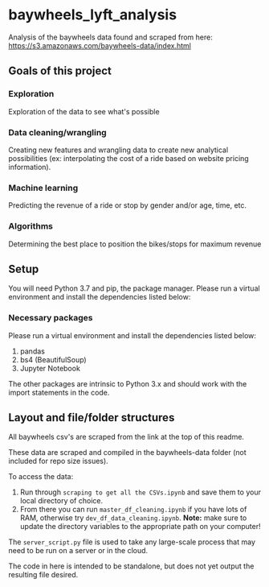 # baywheels_lyft_analysis
Analysis of the baywheels data found and scraped from here: https://s3.amazonaws.com/baywheels-data/index.html

## Goals of this project
### Exploration
Exploration of the data to see what's possible

### Data cleaning/wrangling
Creating new features and wrangling data to create new analytical possibilities (ex: interpolating the cost of a ride based on website pricing information).

### Machine learning
Predicting the revenue of a ride or stop by gender and/or age, time, etc.

### Algorithms
Determining the best place to position the bikes/stops for maximum revenue

## Setup
You will need Python 3.7 and pip, the package manager. Please run a virtual environment and install the dependencies listed below:

### Necessary packages
Please run a virtual environment and install the dependencies listed below:
1. pandas
2. bs4 (BeautifulSoup)
3. Jupyter Notebook

The other packages are intrinsic to Python 3.x and should work with the import statements in the code.

## Layout and file/folder structures
All baywheels csv's are scraped from the link at the top of this readme.

These data are scraped and compiled in the baywheels-data folder (not included for repo size issues).

To access the data:
1. Run through `scraping to get all the CSVs.ipynb` and save them to your local directory of choice.
2. From there you can run `master_df_cleaning.ipynb` if you have lots of RAM, otherwise try `dev_df_data_cleaning.ipynb`.
**Note:** make sure to update the directory variables to the appropriate path on your computer!

The `server_script.py` file is used to take any large-scale process that may need to be run on a server 
or in the cloud.

The code in here is intended to be standalone, but does not yet output the resulting file desired.
